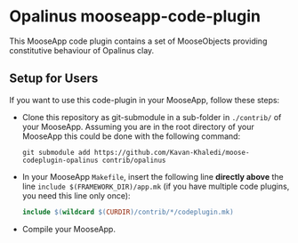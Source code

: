 # Opalinus mooseapp-code-plugin

This MooseApp code plugin contains a set of MooseObjects providing constitutive behaviour of Opalinus clay.


## Setup for Users

If you want to use this code-plugin in your MooseApp, follow these steps:

- Clone this repository as git-submodule in a sub-folder in `./contrib/` of your MooseApp.
    Assuming you are in the root directory of your MooseApp this could be done with the following command:
  ```shell
  git submodule add https://github.com/Kavan-Khaledi/moose-codeplugin-opalinus contrib/opalinus
  ```
- In your MooseApp `Makefile`, insert the following line **directly above** the line `include $(FRAMEWORK_DIR)/app.mk` (if you have multiple code plugins, you need this line only once):
  ```MAKEFILE
  include $(wildcard $(CURDIR)/contrib/*/codeplugin.mk)
  ```

- Compile your MooseApp.
